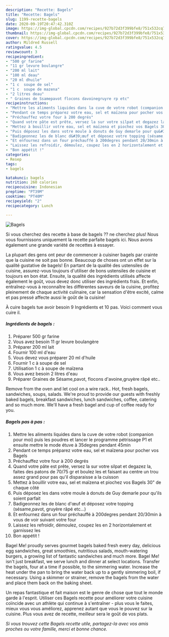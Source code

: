 ```yaml
---
description: "Recette: Bagels"
title: "Recette: Bagels"
slug: 1199-recette-bagels
date: 2020-09-19T20:47:42.310Z
image: https://img-global.cpcdn.com/recipes/927b72d3f399bfe8/751x532cq70/bagels-photo-principale-de-la-recette.jpg
thumbnail: https://img-global.cpcdn.com/recipes/927b72d3f399bfe8/751x532cq70/bagels-photo-principale-de-la-recette.jpg
cover: https://img-global.cpcdn.com/recipes/927b72d3f399bfe8/751x532cq70/bagels-photo-principale-de-la-recette.jpg
author: Mildred Russell
ratingvalue: 4.5
reviewcount: 3
recipeingredient:
- "500 gr farine"
- "11 gr levure boulangre"
- "200 ml lait"
- "100 ml deau"
- "20 ml dhuile"
- "1 c  soupe de sel"
- "1 c  soupe de mazena"
- "2 litres deau"
- " Graines de Ssamepavot flocons davoinegruyre rp etc"
recipeinstructions:
- "Mettre les aliments liquides dans la cuve de votre robot (companion pour moi) puis les poudres et lancer le programme pétrissage P1 et ensuite mettre le mode étuve à 35degres pendant 45min"
- "Pendant ce temps préparez votre eau, sel et maïzena pour pocher vos Bagels"
- "Préchauffez votre four à 200 degrés"
- "Quand votre pâte est prête, versez la sur votre silpat et degazez la, faites des patons de 70/75 gr et boulez les et faisant au centre un trou assez grand pour pas qu&#39;il disparaisse a la cuisson"
- "Mettez à bouillir votre eau, sel et maïzena et piochez vos Bagels 30&#34; de chaque côté"
- "Puis déposez les dans votre moule à donuts de Guy demarle pour qu&#39;ils soient parfait"
- "Badigeonnez les de blanc d&#39;œuf et déposez votre topping (sésame,pavot, gruyère râpé etc...)"
- "Et enfournez dans un four préchauffé à 200degres pendant 20/30min à vous de voir suivant votre four"
- "Laissez les refroidir, démoulez, coupez les en 2 horizontalement et garnissez les"
- "Bon appétit !"
categories:
- Resep
tags:
- bagels

katakunci: bagels 
nutrition: 260 calories
recipecuisine: Indonesian
preptime: "PT39M"
cooktime: "PT40M"
recipeyield: "2"
recipecategory: Lunch

---
```



![Bagels](https://img-global.cpcdn.com/recipes/927b72d3f399bfe8/751x532cq70/bagels-photo-principale-de-la-recette.jpg)

Si vous cherchez des recette à base de bagels ?? ne cherchez plus! Nous vous fournissons uniquement la recette parfaite bagels ici. Nous avons également une grande variété de recettes à essayer.

La plupart des gens ont peur de commencer à cuisiner bagels par crainte que la cuisine ne soit pas bonne. Beaucoup de choses ont un effet sur la qualité gustative de bagels! En partant de la qualité des ustensiles de cuisine, assurez-vous toujours d'utiliser de bons ustensiles de cuisine et toujours en bon état. Ensuite, la qualité des ingrédients utilisés affecte également le goût, vous devez donc utiliser des ingrédients frais. Et enfin, entraînez-vous à reconnaître les différentes saveurs de la cuisine, profitez pleinement de chaque activité culinaire, car la sensation d'être excité, calme et pas pressé affecte aussi le goût de la cuisine!

<!--inarticleads1-->

À cuire bagels tue avoir besoin 9 Ingrédients et 10 pas. Voici comment vous cuire il.

##### Ingrédients de bagels :

1. Préparer 500 gr farine
1. Vous avez besoin 11 gr levure boulangère
1. Préparer 200 ml lait
1. Fournir 100 ml d&#39;eau
1. Vous devez vous préparer 20 ml d&#39;huile
1. Fournir 1 c à soupe de sel
1. Utilisation 1 c à soupe de maïzena
1. Vous avez besoin 2 litres d&#39;eau
1. Préparer  Graines de Sésame,pavot, flocons d&#39;avoine,gruyère râpé etc..


Remove from the oven and let cool on a wire rack.. Hot, fresh bagels, sandwiches, soups, salads. We&#39;re proud to provide our guests with freshly baked bagels, breakfast sandwiches, lunch sandwiches, coffee, catering and so much more. We&#39;ll have a fresh bagel and cup of coffee ready for you. 

<!--inarticleads2-->

##### Bagels pas à pas :

1. Mettre les aliments liquides dans la cuve de votre robot (companion pour moi) puis les poudres et lancer le programme pétrissage P1 et ensuite mettre le mode étuve à 35degres pendant 45min
1. Pendant ce temps préparez votre eau, sel et maïzena pour pocher vos Bagels
1. Préchauffez votre four à 200 degrés
1. Quand votre pâte est prête, versez la sur votre silpat et degazez la, faites des patons de 70/75 gr et boulez les et faisant au centre un trou assez grand pour pas qu&#39;il disparaisse a la cuisson
1. Mettez à bouillir votre eau, sel et maïzena et piochez vos Bagels 30&#34; de chaque côté
1. Puis déposez les dans votre moule à donuts de Guy demarle pour qu&#39;ils soient parfait
1. Badigeonnez les de blanc d&#39;œuf et déposez votre topping (sésame,pavot, gruyère râpé etc...)
1. Et enfournez dans un four préchauffé à 200degres pendant 20/30min à vous de voir suivant votre four
1. Laissez les refroidir, démoulez, coupez les en 2 horizontalement et garnissez les
1. Bon appétit !


Bagel Me! proudly serves gourmet bagels baked fresh every day, delicious egg sandwiches, great smoothies, nutritious salads, mouth-watering burgers, a growing list of fantastic sandwiches and much more. Bagel Me! isn&#39;t just breakfast, we serve lunch and dinner at select locations. Transfer the bagels, four at a time if possible, to the simmering water. Increase the heat under the pan to bring the water back up to a gently simmering boil, if necessary. Using a skimmer or strainer, remove the bagels from the water and place them back on the baking sheet. 

<!--inarticleads1-->

<p>
Un repas fantastique et fait maison est le genre de chose que tout le monde garde à l'esprit. Utiliser ces Bagels recette pour améliorer votre cuisine coïncide avec un athlète qui continue à s'entraîner - plus vous le faites, mieux vous vous améliorez, apprenez autant que vous le pouvez sur la cuisine. Plus vous avez de recette, meilleur sera le goût de vos plats.
</p>

<p>
<i>Si vous trouvez cette Bagels recette utile, partagez-la avec vos amis proches ou votre famille, merci et bonne chance.</i>
</p>
